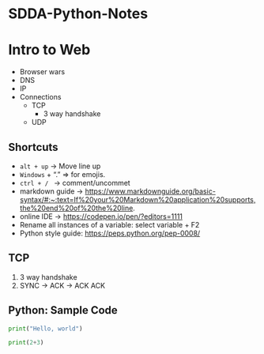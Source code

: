 # SDDA-Python-Notes
# Intro to Web

- Browser wars
- DNS
- IP
- Connections
    - TCP
        - 3 way handshake
    - UDP

## Shortcuts
- `alt + up` -> Move line up
- `Windows` + “.” => for emojis.
- `ctrl + / ` -> comment/uncommet
- markdown guide -> https://www.markdownguide.org/basic-syntax/#:~:text=If%20your%20Markdown%20application%20supports,the%20end%20of%20the%20line.
- online IDE -> https://codepen.io/pen/?editors=1111
- Rename all instances of a variable: select variable + F2
- Python style guide: https://peps.python.org/pep-0008/


## TCP
1. 3 way handshake
2. SYNC -> ACK -> ACK ACK

## Python: Sample Code

```python
print("Hello, world")
``````

```python
print(2+3)
```